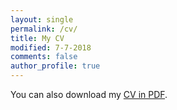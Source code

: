 ```yaml
---
layout: single
permalink: /cv/
title: My CV
modified: 7-7-2018
comments: false
author_profile: true
---
```


You can also download my <a href="https://docs.google.com/uc?export=download&id=10eIVfKUfMPw8tCEuS0DevCTzFPuk-bp2" target="_blank">CV in PDF</a>.